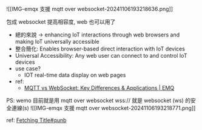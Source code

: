 ![[IMG-emqx 支援 mqtt over websocket-20241106193218636.png]]

包成 websocket 提高相容度, web 也可以用了


- 總的來說 -> enhancing IoT interactions through web browsers and making IoT universally accessible
- 整合簡化: Enables browser-based direct interaction with IoT devices
- Universal Accessibility: Any web user can connect to and control IoT devices
- use case?
	- IOT real-time data display on web pages
- ref:
	- [MQTT vs WebSocket: Key Differences & Applications | EMQ](https://www.emqx.com/en/blog/mqtt-vs-websocket)






PS: wemo 目前就是用 mqtt over websocket
wss:// 就是 websocket (ws) 的安全連線(s)
![[IMG-emqx 支援 mqtt over websocket-20241106193218771.png]]


ref: [Fetching Title#qunb](http://www.steves-internet-guide.com/mqtt-websockets/)